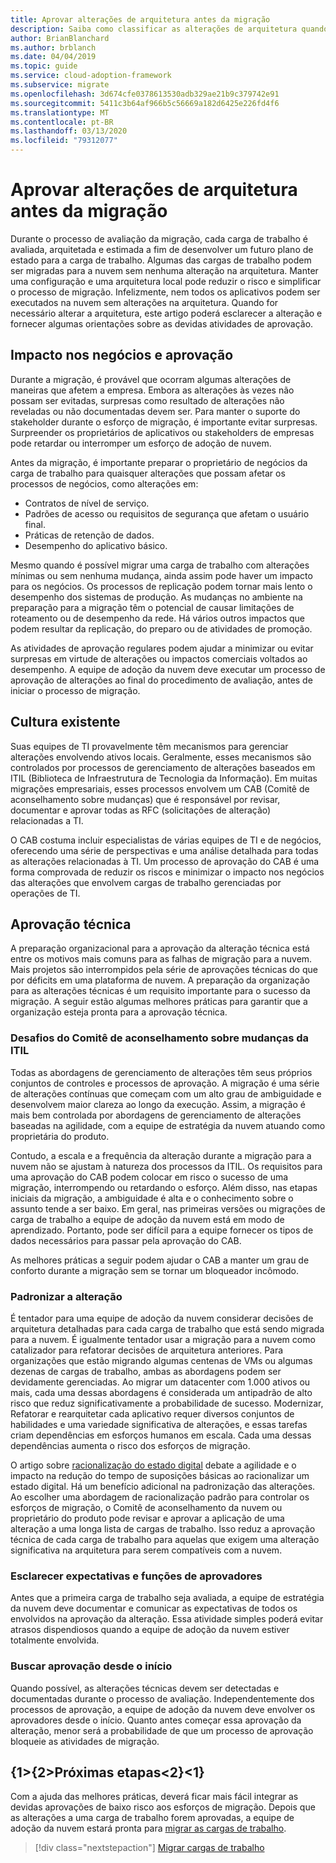 ```yaml
---
title: Aprovar alterações de arquitetura antes da migração
description: Saiba como classificar as alterações de arquitetura quando elas forem necessárias e estabelecer as atividades de aprovação adequadas.
author: BrianBlanchard
ms.author: brblanch
ms.date: 04/04/2019
ms.topic: guide
ms.service: cloud-adoption-framework
ms.subservice: migrate
ms.openlocfilehash: 3d674cfe0378613530adb329ae21b9c379742e91
ms.sourcegitcommit: 5411c3b64af966b5c56669a182d6425e226fd4f6
ms.translationtype: MT
ms.contentlocale: pt-BR
ms.lasthandoff: 03/13/2020
ms.locfileid: "79312077"
---
```

# <a name="approve-architecture-changes-before-migration"></a>Aprovar alterações de arquitetura antes da migração

Durante o processo de avaliação da migração, cada carga de trabalho é avaliada, arquitetada e estimada a fim de desenvolver um futuro plano de estado para a carga de trabalho. Algumas das cargas de trabalho podem ser migradas para a nuvem sem nenhuma alteração na arquitetura. Manter uma configuração e uma arquitetura local pode reduzir o risco e simplificar o processo de migração. Infelizmente, nem todos os aplicativos podem ser executados na nuvem sem alterações na arquitetura. Quando for necessário alterar a arquitetura, este artigo poderá esclarecer a alteração e fornecer algumas orientações sobre as devidas atividades de aprovação.

## <a name="business-impact-and-approval"></a>Impacto nos negócios e aprovação

Durante a migração, é provável que ocorram algumas alterações de maneiras que afetem a empresa. Embora as alterações às vezes não possam ser evitadas, surpresas como resultado de alterações não reveladas ou não documentadas devem ser. Para manter o suporte do stakeholder durante o esforço de migração, é importante evitar surpresas. Surpreender os proprietários de aplicativos ou stakeholders de empresas pode retardar ou interromper um esforço de adoção de nuvem.

Antes da migração, é importante preparar o proprietário de negócios da carga de trabalho para quaisquer alterações que possam afetar os processos de negócios, como alterações em:

- Contratos de nível de serviço.
- Padrões de acesso ou requisitos de segurança que afetam o usuário final.
- Práticas de retenção de dados.
- Desempenho do aplicativo básico.

Mesmo quando é possível migrar uma carga de trabalho com alterações mínimas ou sem nenhuma mudança, ainda assim pode haver um impacto para os negócios. Os processos de replicação podem tornar mais lento o desempenho dos sistemas de produção. As mudanças no ambiente na preparação para a migração têm o potencial de causar limitações de roteamento ou de desempenho da rede. Há vários outros impactos que podem resultar da replicação, do preparo ou de atividades de promoção.

As atividades de aprovação regulares podem ajudar a minimizar ou evitar surpresas em virtude de alterações ou impactos comerciais voltados ao desempenho. A equipe de adoção da nuvem deve executar um processo de aprovação de alterações ao final do procedimento de avaliação, antes de iniciar o processo de migração.

## <a name="existing-culture"></a>Cultura existente

Suas equipes de TI provavelmente têm mecanismos para gerenciar alterações envolvendo ativos locais. Geralmente, esses mecanismos são controlados por processos de gerenciamento de alterações baseados em ITIL (Biblioteca de Infraestrutura de Tecnologia da Informação). Em muitas migrações empresariais, esses processos envolvem um CAB (Comitê de aconselhamento sobre mudanças) que é responsável por revisar, documentar e aprovar todas as RFC (solicitações de alteração) relacionadas a TI.

O CAB costuma incluir especialistas de várias equipes de TI e de negócios, oferecendo uma série de perspectivas e uma análise detalhada para todas as alterações relacionadas à TI. Um processo de aprovação do CAB é uma forma comprovada de reduzir os riscos e minimizar o impacto nos negócios das alterações que envolvem cargas de trabalho gerenciadas por operações de TI.

## <a name="technical-approval"></a>Aprovação técnica

A preparação organizacional para a aprovação da alteração técnica está entre os motivos mais comuns para as falhas de migração para a nuvem. Mais projetos são interrompidos pela série de aprovações técnicas do que por déficits em uma plataforma de nuvem. A preparação da organização para as alterações técnicas é um requisito importante para o sucesso da migração. A seguir estão algumas melhores práticas para garantir que a organização esteja pronta para a aprovação técnica.

### <a name="itil-change-advisory-board-challenges"></a>Desafios do Comitê de aconselhamento sobre mudanças da ITIL

Todas as abordagens de gerenciamento de alterações têm seus próprios conjuntos de controles e processos de aprovação. A migração é uma série de alterações contínuas que começam com um alto grau de ambiguidade e desenvolvem maior clareza ao longo da execução. Assim, a migração é mais bem controlada por abordagens de gerenciamento de alterações baseadas na agilidade, com a equipe de estratégia da nuvem atuando como proprietária do produto.

Contudo, a escala e a frequência da alteração durante a migração para a nuvem não se ajustam à natureza dos processos da ITIL. Os requisitos para uma aprovação do CAB podem colocar em risco o sucesso de uma migração, interrompendo ou retardando o esforço. Além disso, nas etapas iniciais da migração, a ambiguidade é alta e o conhecimento sobre o assunto tende a ser baixo. Em geral, nas primeiras versões ou migrações de carga de trabalho a equipe de adoção da nuvem está em modo de aprendizado. Portanto, pode ser difícil para a equipe fornecer os tipos de dados necessários para passar pela aprovação do CAB.

As melhores práticas a seguir podem ajudar o CAB a manter um grau de conforto durante a migração sem se tornar um bloqueador incômodo.

### <a name="standardize-change"></a>Padronizar a alteração

É tentador para uma equipe de adoção da nuvem considerar decisões de arquitetura detalhadas para cada carga de trabalho que está sendo migrada para a nuvem. É igualmente tentador usar a migração para a nuvem como catalizador para refatorar decisões de arquitetura anteriores. Para organizações que estão migrando algumas centenas de VMs ou algumas dezenas de cargas de trabalho, ambas as abordagens podem ser devidamente gerenciadas. Ao migrar um datacenter com 1.000 ativos ou mais, cada uma dessas abordagens é considerada um antipadrão de alto risco que reduz significativamente a probabilidade de sucesso. Modernizar, Refatorar e rearquitetar cada aplicativo requer diversos conjuntos de habilidades e uma variedade significativa de alterações, e essas tarefas criam dependências em esforços humanos em escala. Cada uma dessas dependências aumenta o risco dos esforços de migração.

O artigo sobre [racionalização do estado digital](../../../digital-estate/rationalize.md) debate a agilidade e o impacto na redução do tempo de suposições básicas ao racionalizar um estado digital. Há um benefício adicional na padronização das alterações. Ao escolher uma abordagem de racionalização padrão para controlar os esforços de migração, o Comitê de aconselhamento da nuvem ou proprietário do produto pode revisar e aprovar a aplicação de uma alteração a uma longa lista de cargas de trabalho. Isso reduz a aprovação técnica de cada carga de trabalho para aquelas que exigem uma alteração significativa na arquitetura para serem compatíveis com a nuvem.

### <a name="clarify-expectations-and-roles-of-approvers"></a>Esclarecer expectativas e funções de aprovadores

Antes que a primeira carga de trabalho seja avaliada, a equipe de estratégia da nuvem deve documentar e comunicar as expectativas de todos os envolvidos na aprovação da alteração. Essa atividade simples poderá evitar atrasos dispendiosos quando a equipe de adoção da nuvem estiver totalmente envolvida.

### <a name="seek-approval-early"></a>Buscar aprovação desde o início

Quando possível, as alterações técnicas devem ser detectadas e documentadas durante o processo de avaliação. Independentemente dos processos de aprovação, a equipe de adoção da nuvem deve envolver os aprovadores desde o início. Quanto antes começar essa aprovação da alteração, menor será a probabilidade de que um processo de aprovação bloqueie as atividades de migração.

## <a name="next-steps"></a>{1&gt;{2&gt;Próximas etapas&lt;2}&lt;1}

Com a ajuda das melhores práticas, deverá ficar mais fácil integrar as devidas aprovações de baixo risco aos esforços de migração. Depois que as alterações a uma carga de trabalho forem aprovadas, a equipe de adoção da nuvem estará pronta para [migrar as cargas de trabalho](../migrate/index.md).

> [!div class="nextstepaction"]
> [Migrar cargas de trabalho](../migrate/index.md)
